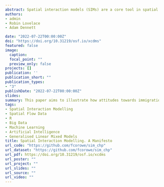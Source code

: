 ```yaml
---
abstract: Spatial interaction models (SIMs) are a core tool in spatial data modelling to predict spatial flows and understand their underpinning factors. SIMs have been applied to provide data insights and support decision making in multiple settings, notably in transport, human mobility, migration and epidemiology. While considerable progress has been made on advancing the theoretical and methodological underpinnings of SIMs, key challenges remain to facilitate the application of SIMs, extend existing modelling approaches, and leverage the opportunities afforded by Big Data. We identify three key challenges, reproducibility, calibration and Big Data modelling. We propose a blueprint to tackle these challenges by identifying four areas of development (1) to enable essential infrastructure to facilitate the training, calibration and reproducibility of SIMs; (2) to embrace modelling frameworks to capture spatial, temporal and population heterogeneity; (3) to enhance statistical inference to accommodate Big Data analysis; and, (4) to integrate data science approaches to enhance SIM-generated predictions and statistical inference.
authors:
- admin
- Robin Lovelace
- Adam Dennett

date: "2022-07-22T00:00:00Z"
doi: "https://doi.org/10.31219/osf.io/xcdms"
featured: false
image:
  caption: 
  focal_point: ""
  preview_only: false
projects: []
publication: ''
publication_short: ""
publication_types:
- "3"
publishDate: "2022-07-22T00:00:00Z"
slides: 
summary: This paper aims to illustrate how attitudes towards immigration can be measured using Twitter data and natural processing language.
tags:
- Spatial Interaction Modelling
- Spatial Flow Data
- R
- Big Data
- Machine Learning
- Artificial Intelligence
- Generalised Linear Mixed Models
title: Spatial Interaction Modelling. A Manifesto
url_code: "https://github.com/fcorowe/sim_chp"
url_dataset: "https://github.com/fcorowe/sim_chp"
url_pdf: https://doi.org/10.31219/osf.io/xcdms
url_poster: ""
url_project: ""
url_slides: ""
url_source: ""
url_video: ""
---
```

